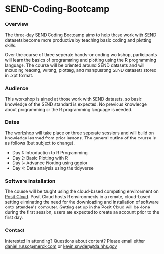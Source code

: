 # SEND-Coding-Bootcamp

### Overview 
The three-day SEND Coding Bootcamp aims to help those work with SEND datasets become more productive by teaching basic coding and plotting skills.

Over the course of three seperate hands-on coding workshop, participants will learn the basics of programming and plotting using the R programming language. The course will be oriented around SEND datasets and will including reading, writing, plotting, and manipulating SEND datasets stored in .xpt format.

### Audience 

This workshop is aimed at those work with SEND datasets, so basic knowledge of the SEND standard is expected.  No previous knowledge about programming or the R programming language is needed.  

### Dates

The workshop will take place on three seperate sessions and will build on knowledge learned from prior lessons.  The general outline of the course is as follows (but subject to change). 

* Day 1: Introduction to R Programming 
* Day 2: Basic Plotting with R 
* Day 3: Advance Plotting using ggplot
* Day 4: Data analysis using the tidyverse

### Software installation

The course will be taught using the cloud-based computing environment on [Posit Cloud](https://posit.cloud/).  Posit Cloud hosts R environments in a remote, cloud-based setting eliminating the need for the downloading and installation of software onto attendee's computer.  Getting set up in the Posit Cloud will be done during the first session, users are expected to create an account prior to the first day. 

### Contact

Interested in attending?  Questions about content?  Please email either daniel.russo@merck.com or kevin.snyder@fda.hhs.gov. 

